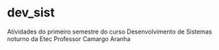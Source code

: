# dev_sist
Atividades do primeiro semestre do curso Desenvolvimento de Sistemas noturno da Etec Professor Camargo Aranha
